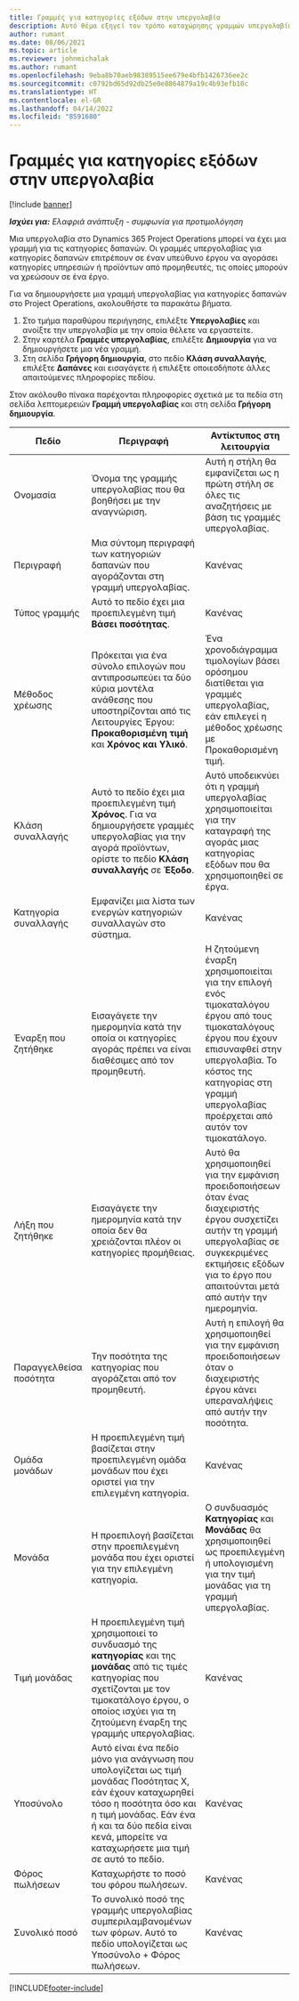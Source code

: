 ```yaml
---
title: Γραμμές για κατηγορίες εξόδων στην υπεργολαβία
description: Αυτό θέμα εξηγεί τον τρόπο καταχώρησης γραμμών υπεργολαβίας για δαπάνες και χρήσης των πεδίων για την καταγραφή της αγοράς χρόνου από τους προμηθευτές.
author: rumant
ms.date: 08/06/2021
ms.topic: article
ms.reviewer: johnmichalak
ms.author: rumant
ms.openlocfilehash: 9eba8b70aeb98389515ee679e4bfb1426736ee2c
ms.sourcegitcommit: c0792bd65d92db25e0e8864879a19c4b93efb10c
ms.translationtype: HT
ms.contentlocale: el-GR
ms.lasthandoff: 04/14/2022
ms.locfileid: "8591680"
---
```

#  <a name="subcontract-lines-for-expense-categories"></a>Γραμμές για κατηγορίες εξόδων στην υπεργολαβία

[!include [banner](../../includes/dataverse-preview.md)]

_**Ισχύει για:** Ελαφριά ανάπτυξη - συμφωνία για προτιμολόγηση_

Μια υπεργολαβία στο Dynamics 365 Project Operations μπορεί να έχει μια γραμμή για τις κατηγορίες δαπανών. Οι γραμμές υπεργολαβίας για κατηγορίες δαπανών επιτρέπουν σε έναν υπεύθυνο έργου να αγοράσει κατηγορίες υπηρεσιών ή προϊόντων από προμηθευτές, τις οποίες μπορούν να χρεώσουν σε ένα έργο.

Για να δημιουργήσετε μια γραμμή υπεργολαβίας για κατηγορίες δαπανών στο Project Operations, ακολουθήστε τα παρακάτω βήματα.

1. Στο τμήμα παραθύρου περιήγησης, επιλέξτε **Υπεργολαβίες** και ανοίξτε την υπεργολαβία με την οποία θέλετε να εργαστείτε.
2. Στην καρτέλα **Γραμμές υπεργολαβίας**, επιλέξτε **Δημιουργία** για να δημιουργήσετε μια νέα γραμμή.
3. Στη σελίδα **Γρήγορη δημιουργία**, στο πεδίο **Κλάση συναλλαγής**, επιλέξτε **Δαπάνες** και εισαγάγετε ή επιλέξτε οποιεσδήποτε άλλες απαιτούμενες πληροφορίες πεδίου.

Στον ακόλουθο πίνακα παρέχονται πληροφορίες σχετικά με τα πεδία στη σελίδα λεπτομερειών **Γραμμή υπεργολαβίας** και στη σελίδα **Γρήγορη δημιουργία**.

| **Πεδίο** | **Περιγραφή** | **Αντίκτυπος στη λειτουργία** |
| --- | --- | --- |
| Ονομασία | Όνομα της γραμμής υπεργολαβίας που θα βοηθήσει με την αναγνώριση. | Αυτή η στήλη θα εμφανίζεται ως η πρώτη στήλη σε όλες τις αναζητήσεις με βάση τις γραμμές υπεργολαβίας. |
| Περιγραφή | Μια σύντομη περιγραφή των κατηγοριών δαπανών που αγοράζονται στη γραμμή υπεργολαβίας. | Κανένας |
|Τύπος γραμμής | Αυτό το πεδίο έχει μια προεπιλεγμένη τιμή **Βάσει ποσότητας**. |Κανένας |
| Μέθοδος χρέωσης | Πρόκειται για ένα σύνολο επιλογών που αντιπροσωπεύει τα δύο κύρια μοντέλα ανάθεσης που υποστηρίζονται από τις Λειτουργίες Έργου: **Προκαθορισμένη τιμή** και **Χρόνος και Υλικό**. | Ένα χρονοδιάγραμμα τιμολογίων βάσει ορόσημου διατίθεται για γραμμές υπεργολαβίας, εάν επιλεγεί η μέθοδος χρέωσης με Προκαθορισμένη τιμή. |
| Κλάση συναλλαγής | Αυτό το πεδίο έχει μια προεπιλεγμένη τιμή **Χρόνος**. Για να δημιουργήσετε γραμμές υπεργολαβίας για την αγορά προϊόντων, ορίστε το πεδίο **Κλάση συναλλαγής** σε **Έξοδο**.  | Αυτό υποδεικνύει ότι η γραμμή υπεργολαβίας χρησιμοποιείται για την καταγραφή της αγοράς μιας κατηγορίας εξόδων που θα χρησιμοποιηθεί σε έργα. |
| Κατηγορία συναλλαγής | Εμφανίζει μια λίστα των ενεργών κατηγοριών συναλλαγών στο σύστημα. |Κανένας |
| Έναρξη που ζητήθηκε | Εισαγάγετε την ημερομηνία κατά την οποία οι κατηγορίες αγοράς πρέπει να είναι διαθέσιμες από τον προμηθευτή. | Η ζητούμενη έναρξη χρησιμοποιείται για την επιλογή ενός τιμοκαταλόγου έργου από τους τιμοκαταλόγους έργου που έχουν επισυναφθεί στην υπεργολαβία. Το κόστος της κατηγορίας στη γραμμή υπεργολαβίας προέρχεται από αυτόν τον τιμοκατάλογο. |
| Λήξη που ζητήθηκε | Εισαγάγετε την ημερομηνία κατά την οποία δεν θα χρειάζονται πλέον οι κατηγορίες προμήθειας. | Αυτό θα χρησιμοποιηθεί για την εμφάνιση προειδοποιήσεων όταν ένας διαχειριστής έργου συσχετίζει αυτήν τη γραμμή υπεργολαβίας σε συγκεκριμένες εκτιμήσεις εξόδων για το έργο που απαιτούνται μετά από αυτήν την ημερομηνία. |
| Παραγγελθείσα ποσότητα | Την ποσότητα της κατηγορίας που αγοράζεται από τον προμηθευτή. | Αυτή η επιλογή θα χρησιμοποιηθεί για την εμφάνιση προειδοποιήσεων όταν ο διαχειριστής έργου κάνει υπεραναλήψεις από αυτήν την ποσότητα.|
| Ομάδα μονάδων | Η προεπιλεγμένη τιμή βασίζεται στην προεπιλεγμένη ομάδα μονάδων που έχει οριστεί για την επιλεγμένη κατηγορία. |Κανένας |
| Μονάδα | Η προεπιλογή βασίζεται στην προεπιλεγμένη μονάδα που έχει οριστεί για την επιλεγμένη κατηγορία.  | Ο συνδυασμός **Κατηγορίας** και **Μονάδας** θα χρησιμοποιηθεί ως προεπιλεγμένη ή υπολογισμένη για την τιμή μονάδας για τη γραμμή υπεργολαβίας.  |
| Τιμή μονάδας | Η προεπιλεγμένη τιμή χρησιμοποιεί το συνδυασμό της **κατηγορίας** και της **μονάδας** από τις τιμές κατηγορίας που σχετίζονται με τον τιμοκατάλογο έργου, ο οποίος ισχύει για τη ζητούμενη έναρξη της γραμμής υπεργολαβίας. |Κανένας |
| Υποσύνολο | Αυτό είναι ένα πεδίο μόνο για ανάγνωση που υπολογίζεται ως τιμή μονάδας Ποσότητας X, εάν έχουν καταχωρηθεί τόσο η ποσότητα όσο και η τιμή μονάδας. Εάν ένα ή και τα δύο πεδία είναι κενά, μπορείτε να καταχωρήσετε μια τιμή σε αυτό το πεδίο. |Κανένας |
| Φόρος πωλήσεων | Καταχωρήστε το ποσό του φόρου πωλήσεων. |Κανένας |
| Συνολικό ποσό | Το συνολικό ποσό της γραμμής υπεργολαβίας συμπεριλαμβανομένων των φόρων. Αυτό το πεδίο υπολογίζεται ως Υποσύνολο + Φόρος πωλήσεων. |Κανένας |


[!INCLUDE[footer-include](../../includes/footer-banner.md)]
